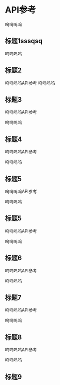 # API参考

呜呜呜呜

## 标题1sssqsq

呜呜呜呜

## 标题2

呜呜呜呜API参考
呜呜呜呜

## 标题3

呜呜呜呜API参考

呜呜呜呜

## 标题4

呜呜呜呜API参考

呜呜呜呜

## 标题5

呜呜呜呜API参考

呜呜呜呜

## 标题5

呜呜呜呜API参考

呜呜呜呜

## 标题6

呜呜呜呜API参考

呜呜呜呜

## 标题7

呜呜呜呜API参考

呜呜呜呜

## 标题8

呜呜呜呜API参考

呜呜呜呜

## 标题9

